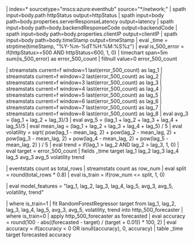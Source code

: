 | index=* sourcetype="mscs:azure:eventhub" source="*/network;"
| spath input=body.path httpStatus output=httpStatus
| spath input=body path=body.properties.serverResponseLatency output=latency
| spath input=body path=body.backendResponseCode output=backendCode
| spath input=body path=body.properties.clientIP output=clientIP
| spath input=body path=body.timeStamp output=timeStamp
| eval _time = strptime(timeStamp, "%Y-%m-%dT%H:%M:%S%z")
| eval is_500_error = if(httpStatus>=500 AND httpStatus<600, 1, 0)
| timechart span=5m sum(is_500_error) as error_500_count
| fillnull value=0 error_500_count

| streamstats current=f window=1 last(error_500_count) as lag_1
| streamstats current=f window=2 last(error_500_count) as lag_2
| streamstats current=f window=3 last(error_500_count) as lag_3
| streamstats current=f window=4 last(error_500_count) as lag_4
| streamstats current=f window=5 last(error_500_count) as lag_5
| streamstats current=f window=6 last(error_500_count) as lag_6
| streamstats current=f window=7 last(error_500_count) as lag_7
| streamstats current=f window=8 last(error_500_count) as lag_8
| eval avg_3 = (lag_1 + lag_2 + lag_3)/3
| eval avg_5 = (lag_1 + lag_2 + lag_3 + lag_4 + lag_5)/5
| eval mean_lag = (lag_1 + lag_2 + lag_3 + lag_4 + lag_5) / 5
| eval volatility = sqrt(
    pow(lag_1 - mean_lag, 2) +
    pow(lag_2 - mean_lag, 2) +
    pow(lag_3 - mean_lag, 2) +
    pow(lag_4 - mean_lag, 2) +
    pow(lag_5 - mean_lag, 2)
    ) / 5
| eval trend = if(lag_1 > lag_2 AND lag_2 > lag_3, 1, 0)
| eval target = error_500_count
| fields _time target lag_1 lag_2 lag_3 lag_4 lag_5 avg_3 avg_5 volatility trend

| eventstats count as total_rows
| streamstats count as row_num
| eval split = round(total_rows * 0.8)
| eval is_train = if(row_num <= split, 1, 0)

| eval model_features = "lag_1, lag_2, lag_3, lag_4, lag_5, avg_3, avg_5, volatility, trend"

| where is_train=1
| fit RandomForestRegressor target from lag_1, lag_2, lag_3, lag_4, lag_5, avg_3, avg_5, volatility, trend into http_500_forecaster
| where is_train=0
| apply http_500_forecaster as forecasted
| eval accuracy = round(100 - abs((forecasted - target) / (target + 0.01)) * 100, 2)
| eval accuracy = if(accuracy < 0 OR isnull(accuracy), 0, accuracy)
| table _time target forecasted accuracy
